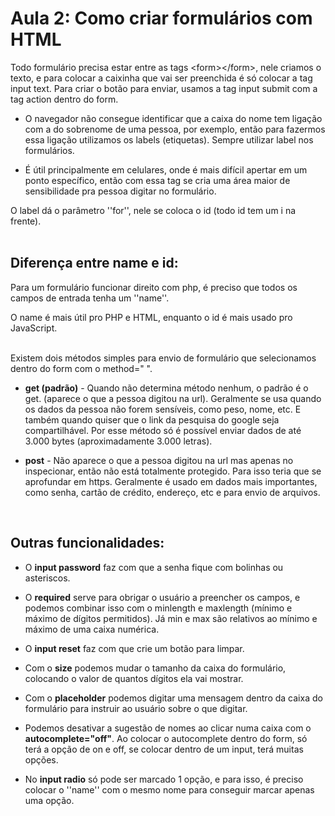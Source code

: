 # Aula 2: Como criar formulários com HTML 

 
Todo formulário precisa estar entre as tags &lt;form&gt;&lt;/form&gt;, nele criamos o texto, e para colocar a caixinha que vai ser preenchida é só colocar a tag input text. Para criar o botão para enviar, usamos a tag input submit com a tag action dentro do form. 

* O navegador não consegue identificar que a caixa do nome tem ligação com a do sobrenome de uma pessoa, por exemplo, então para fazermos essa ligação utilizamos os labels (etiquetas). Sempre utilizar label nos formulários. 

* É útil principalmente em celulares, onde é mais difícil apertar em um ponto específico, então com essa tag se cria uma área maior de sensibilidade pra pessoa digitar no formulário. 

O label dá o parâmetro ''for'', nele se coloca o id (todo id tem um i na frente). 
<br>
<br>

## Diferença entre name e id: 

Para um formulário funcionar direito com php, é preciso que todos os campos de entrada tenha um ''name''. 

O name é mais útil pro PHP e HTML, enquanto o id é mais usado pro JavaScript. 
<br>
<br>

Existem dois métodos simples para envio de formulário que selecionamos dentro do form com o method=" ". 

* <strong>get (padrão)</strong> - Quando não determina método nenhum, o padrão é o get. (aparece o que a pessoa digitou na url). Geralmente se usa quando os dados da pessoa não forem sensíveis, como peso, nome, etc. E também quando quiser que o link da pesquisa do google seja compartilhável. Por esse método só é possível enviar dados de até 3.000 bytes (aproximadamente 3.000 letras). 

* <strong>post</strong> - Não aparece o que a pessoa digitou na url mas apenas no inspecionar, então não está totalmente protegido. Para isso teria que se aprofundar em https. Geralmente é usado em dados mais importantes, como senha, cartão de crédito, endereço, etc e para envio de arquivos. 
<br>

## Outras funcionalidades: 

* O <strong>input password</strong> faz com que a senha fique com bolinhas ou asteriscos. 

* O <strong>required</strong> serve para obrigar o usuário a preencher os campos, e podemos combinar isso com o minlength e maxlength (mínimo e máximo de dígitos permitidos). Já min e max são relativos ao mínimo e máximo de uma caixa numérica. 

* O <strong>input reset</strong> faz com que crie um botão para limpar. 

* Com o <strong>size</strong> podemos mudar o tamanho da caixa do formulário, colocando o valor de quantos dígitos ela vai mostrar. 

* Com o <strong>placeholder</strong> podemos digitar uma mensagem dentro da caixa do formulário para instruir ao usuário sobre o que digitar. 
 
* Podemos desativar a sugestão de nomes ao clicar numa caixa com o <strong>autocomplete="off"</strong>. Ao colocar o autocomplete dentro do form, só terá a opção de on e off, se colocar dentro de um input, terá muitas opções. 

* No <strong>input radio</strong> só pode ser marcado 1 opção, e para isso, é preciso colocar o ''name'' com o mesmo nome para conseguir marcar apenas uma opção.  

 
